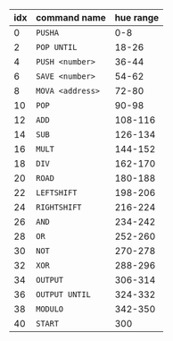 | idx | command name    | hue range   |
|-----|-----------------|-------------|
| 0   | `PUSHA`         |  0-8        |
| 2   | `POP UNTIL`     |  18-26      |
| 4   | `PUSH <number>` |  36-44      |
| 6   | `SAVE <number>` |  54-62      |
| 8   | `MOVA <address>`|  72-80      |
| 10  | `POP`           |  90-98      |
| 12  | `ADD`           |  108-116    |
| 14  | `SUB`           |  126-134    |
| 16  | `MULT`          |  144-152    |
| 18  | `DIV`           |  162-170    |
| 20  | `ROAD`          |  180-188    |
| 22  | `LEFTSHIFT`     |  198-206    |
| 24  | `RIGHTSHIFT`    |  216-224    |
| 26  | `AND`           |  234-242    |
| 28  | `OR`            |  252-260    |
| 30  | `NOT`           |  270-278    |
| 32  | `XOR`           |  288-296    |
| 34  | `OUTPUT`        |  306-314    |
| 36  | `OUTPUT UNTIL`  |  324-332    |
| 38  | `MODULO`        |  342-350    |
| 40  | `START`         |  300        |

